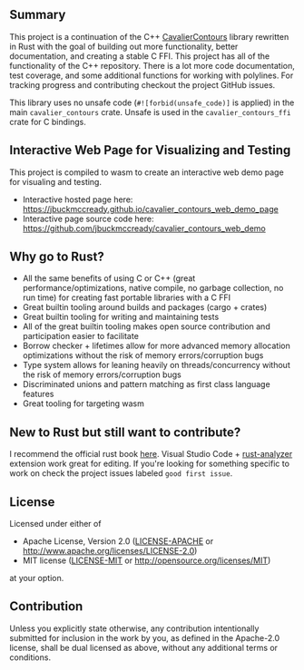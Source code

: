 ## Summary

This project is a continuation of the C++
[CavalierContours](https://github.com/jbuckmccready/CavalierContours) library rewritten in Rust with
the goal of building out more functionality, better documentation, and creating a stable C FFI.
This project has all of the functionality of the C++ repository. There is a lot more code
documentation, test coverage, and some additional functions for working with polylines. For tracking
progress and contributing checkout the project GitHub issues.

This library uses no unsafe code (`#![forbid(unsafe_code)]` is applied) in the main
`cavalier_contours` crate. Unsafe is used in the `cavalier_contours_ffi` crate for C bindings.

## Interactive Web Page for Visualizing and Testing

This project is compiled to wasm to create an interactive web demo page for visualing and testing.

- Interactive hosted page here: https://jbuckmccready.github.io/cavalier_contours_web_demo_page
- Interactive page source code here: https://github.com/jbuckmccready/cavalier_contours_web_demo

## Why go to Rust?

- All the same benefits of using C or C++ (great performance/optimizations, native compile, no
  garbage collection, no run time) for creating fast portable libraries with a C FFI
- Great builtin tooling around builds and packages (cargo + crates)
- Great builtin tooling for writing and maintaining tests
- All of the great builtin tooling makes open source contribution and participation easier to
  facilitate
- Borrow checker + lifetimes allow for more advanced memory allocation optimizations without the
  risk of memory errors/corruption bugs
- Type system allows for leaning heavily on threads/concurrency without the risk of memory
  errors/corruption bugs
- Discriminated unions and pattern matching as first class language features
- Great tooling for targeting wasm

## New to Rust but still want to contribute?

I recommend the official rust book [here](https://doc.rust-lang.org/book/ch01-00-getting-started.html).
Visual Studio Code + [rust-analyzer](https://rust-analyzer.github.io/) extension work great for editing.
If you're looking for something specific to work on check the project issues labeled `good first issue`.

## License

Licensed under either of

- Apache License, Version 2.0
  ([LICENSE-APACHE](LICENSE-APACHE) or http://www.apache.org/licenses/LICENSE-2.0)
- MIT license
  ([LICENSE-MIT](LICENSE-MIT) or http://opensource.org/licenses/MIT)

at your option.

## Contribution

Unless you explicitly state otherwise, any contribution intentionally submitted
for inclusion in the work by you, as defined in the Apache-2.0 license, shall be
dual licensed as above, without any additional terms or conditions.
